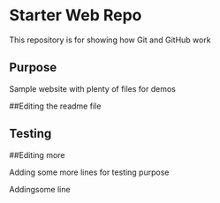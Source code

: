 # Starter Web Repo

This repository is for showing how Git and GitHub work

## Purpose

Sample website with plenty of files for demos

##Editing the readme file
## Testing

##Editing more

Adding some more lines
for testing purpose

Addingsome line